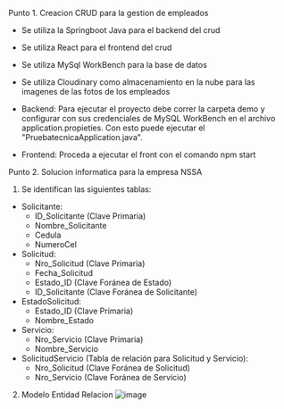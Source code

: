 Punto 1. Creacion CRUD para la gestion de empleados
* Se utiliza la Springboot Java para el backend del crud
* Se utiliza React para el frontend del crud
* Se utiliza MySql WorkBench para la base de datos
* Se utiliza Cloudinary como almacenamiento en la nube para las imagenes de las fotos de los empleados

* Backend: Para ejecutar el proyecto debe correr la carpeta demo y configurar con sus credenciales de MySQL WorkBench en el archivo application.propieties. Con esto puede ejecutar el "PruebatecnicaApplication.java".
* Frontend: Proceda a ejecutar el front con el comando npm start 

Punto 2. Solucion informatica para la empresa NSSA
1. Se identifican las siguientes tablas:
* Solicitante:
     - ID_Solicitante (Clave Primaria)
     - Nombre_Solicitante
     - Cedula
     - NumeroCel
* Solicitud:
     - Nro_Solicitud (Clave Primaria)
     - Fecha_Solicitud
     - Estado_ID (Clave Foránea de Estado)
     - ID_Solicitante (Clave Foránea de Solicitante)
* EstadoSolicitud:
     - Estado_ID (Clave Primaria)
     - Nombre_Estado
* Servicio:
     - Nro_Servicio (Clave Primaria)
     - Nombre_Servicio
* SolicitudServicio (Tabla de relación para Solicitud y Servicio):
     - Nro_Solicitud (Clave Foránea de Solicitud)
     - Nro_Servicio (Clave Foránea de Servicio)
2. Modelo Entidad Relacion
   ![image](https://github.com/DanlerLo/PruebaTecnica/assets/50645244/4ed1374c-695b-4235-8f8b-24fe323e19a9)


